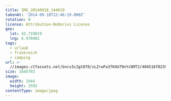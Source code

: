 ```yaml
---
title: IMG_20140918_144619
takenAt: '2014-09-18T12:46:19.000Z'
rotation: 0
license: Attribution-NoDerivs License
geo:
  lat: 43.719819
  lng: 6.978402
tags:
  - urlaub
  - frankreich
  - camping
url: >-
  //images.ctfassets.net/bncv3c2gt878/vLZrwFo3fK4U79nYcN9T2/404516f0239a9ad54fe9b4aae66738ea/img_20140918_144619_28031248960_o
size: 1645703
image:
  width: 1944
  height: 2592
contentType: image/jpeg
---
```



